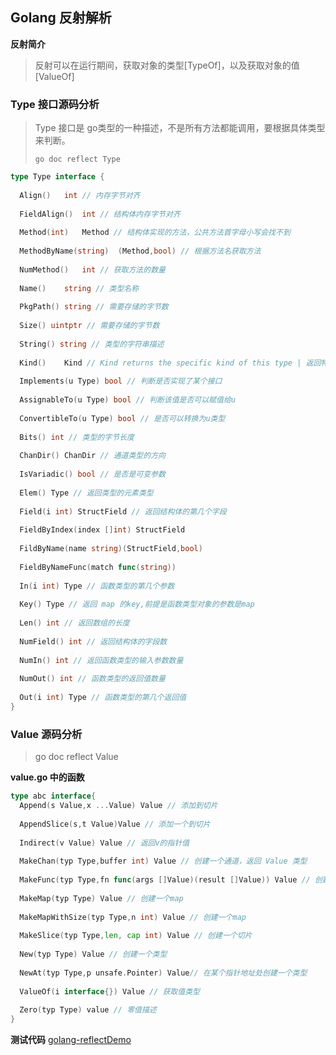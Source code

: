 ## Golang 反射解析 



**反射简介**

> 反射可以在运行期间，获取对象的类型[TypeOf]，以及获取对象的值[ValueOf]



### Type 接口源码分析

> Type 接口是 go类型的一种描述，不是所有方法都能调用，要根据具体类型来判断。
>
> `go doc reflect Type `

```go
type Type interface {
  
  Align()	int // 内存字节对齐
  
  FieldAlign()	int // 结构体内存字节对齐
  
  Method(int)	Method // 结构体实现的方法，公共方法首字母小写会找不到
  
  MethodByName(string)	(Method,bool) // 根据方法名获取方法
  
  NumMethod()	int	// 获取方法的数量
  
  Name()	string // 类型名称 
  
  PkgPath()	string // 需要存储的字节数
  
  Size() uintptr // 需要存储的字节数
  
  String() string // 类型的字符串描述
  
  Kind()	Kind // Kind returns the specific kind of this type | 返回特定类型
  
  Implements(u Type) bool // 判断是否实现了某个接口
  
  AssignableTo(u Type) bool // 判断该值是否可以赋值给u
  
  ConvertibleTo(u Type) bool // 是否可以转换为u类型
  
  Bits() int // 类型的字节长度
  
  ChanDir() ChanDir // 通道类型的方向
  
  IsVariadic() bool // 是否是可变参数
  
  Elem() Type // 返回类型的元素类型
  
  Field(i int) StructField // 返回结构体的第几个字段
  
  FieldByIndex(index []int) StructField
  
  FildByName(name string)(StructField,bool)
  
  FieldByNameFunc(match func(string))
  
  In(i int) Type // 函数类型的第几个参数
  
  Key() Type // 返回 map 的key,前提是函数类型对象的参数是map
  
  Len() int // 返回数组的长度
  
  NumField() int // 返回结构体的字段数
  
  NumIn() int // 返回函数类型的输入参数数量
  
  NumOut() int // 函数类型的返回值数量
  
  Out(i int) Type // 函数类型的第几个返回值
}
```



### Value 源码分析

> go doc reflect Value



**value.go 中的函数**

```go
type abc interface{
  Append(s Value,x ...Value) Value // 添加到切片
  
  AppendSlice(s,t Value)Value // 添加一个到切片
  
  Indirect(v Value) Value // 返回v的指针值
  
  MakeChan(typ Type,buffer int) Value // 创建一个通道，返回 Value 类型
  
  MakeFunc(typ Type,fn func(args []Value)(result []Value)) Value // 创建一个函数
  
  MakeMap(typ Type) Value // 创建一个map
  
  MakeMapWithSize(typ Type,n int) Value // 创建一个map
  
  MakeSlice(typ Type,len, cap int) Value // 创建一个切片
  
  New(typ Type) Value // 创建一个类型
  
  NewAt(typ Type,p unsafe.Pointer) Value// 在某个指针地址处创建一个类型
  
  ValueOf(i interface{}) Value // 获取值类型
  
  Zero(typ Type) value // 零值描述
}
```

**测试代码** 
[golang-reflectDemo](../code_place/GoCode/reflect_demo.go)


